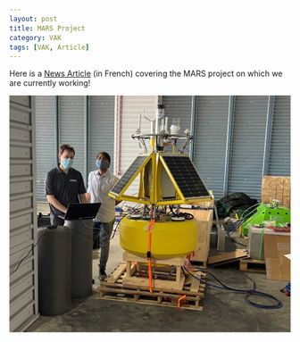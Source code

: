 ```yaml
---
layout: post
title: MARS Project
category: VAK
tags: [VAK, Article]
---
```

Here is a [News Article](https://www.lapresse.ca/affaires/portfolio/2021-05-12/transport-maritime/les-sons-du-saint-laurent-auscultes-par-des-scientifiques.php) (in French) covering the MARS project on which we are currently working!

[![hrsn](/public/img/mte/hrsn.jpg)](/public/img/mte/hrsn.jpg)
